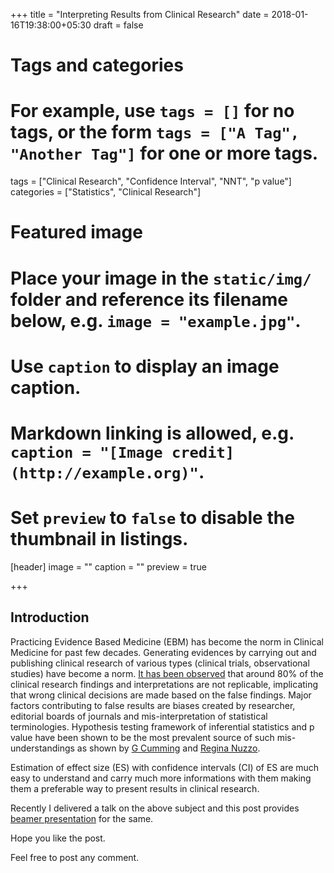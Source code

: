 +++
title = "Interpreting Results from Clinical Research"
date = 2018-01-16T19:38:00+05:30
draft = false

# Tags and categories
# For example, use `tags = []` for no tags, or the form `tags = ["A Tag", "Another Tag"]` for one or more tags.
tags = ["Clinical Research", "Confidence Interval", "NNT", "p value"]
categories = ["Statistics", "Clinical Research"]

# Featured image
# Place your image in the `static/img/` folder and reference its filename below, e.g. `image = "example.jpg"`.
# Use `caption` to display an image caption.
#   Markdown linking is allowed, e.g. `caption = "[Image credit](http://example.org)"`.
# Set `preview` to `false` to disable the thumbnail in listings.
[header]
image = ""
caption = ""
preview = true

+++

## Introduction

Practicing Evidence Based Medicine (EBM) has become the norm in Clinical Medicine for past few decades.  Generating evidences by carrying out and publishing clinical research of various types (clinical trials, observational studies) have become a norm. [It has been observed](     https://doi.org/10.1371/journal.pmed.0020124
) that around 80% of the clinical research findings and interpretations are not replicable, implicating that wrong clinical decisions are made based on the false findings.  Major factors contributing to false results are biases created by researcher, editorial boards of journals and mis-interpretation of statistical terminologies.  Hypothesis testing framework of inferential statistics and p value have been shown to be the most prevalent source of such mis-understandings as shown by [G Cumming](http://journals.sagepub.com/doi/10.1177/0956797613504966) and [Regina Nuzzo](https://www.nature.com/news/scientific-method-statistical-errors-1.14700).

Estimation of effect size (ES) with confidence intervals (CI) of ES are much easy to understand and carry much more informations with them making them a preferable way to present results in clinical research.


Recently I delivered a talk on the above subject and this post 
provides [beamer presentation](/files/pdf/clinical_research_understanding.pdf) for the same.

Hope you like the post.

Feel free to post any comment.

